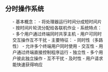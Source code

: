 <div style="float: left; width: 64%; padding: 1%;">

## 分时操作系统
<ul>
- 基本概念：
  - 将处理器运行时间分成短时间片
  - 按时间片轮流分配给各联机作业
- 系统特点：
  - 多个用户通过终端同时共享主机
  - 用户可同时交互操作互不干扰
- 主要特征：
  - 同时性（多路性）
    - 允许多个终端用户同时使用
  - 交互性
    - 用户通过终端直接控制程序运行
  - 独立性
    - 多个用户彼此独立操作
    - 互不干扰
  - 及时性
    - 用户请求能快速获得响应

</ul>

</div>
<div style="float: right; width: 26%; padding: 1%;">

</div>
<div style="clear: both;"></div>
